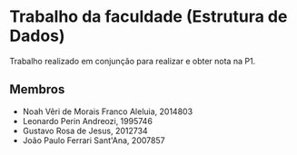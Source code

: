 # Trabalho da faculdade (Estrutura de Dados)

Trabalho realizado em conjunção para realizar e obter nota na P1.

## Membros

- Noah Vêri de Morais Franco Aleluia, 2014803
- Leonardo Perin Andreozi, 1995746
- Gustavo Rosa de Jesus, 2012734
- João Paulo Ferrari Sant'Ana, 2007857

